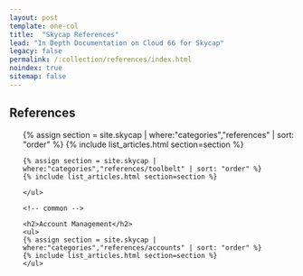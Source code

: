 ```yaml
---
layout: post
template: one-col
title:  "Skycap References"
lead: "In Depth Documentation on Cloud 66 for Skycap"
legacy: false
permalink: /:collection/references/index.html
noindex: true
sitemap: false
---
```


<div class="Toc Toc--howto">
    <h2>References</h2>
    <ul>
    {% assign section = site.skycap | where:"categories","references" | sort: "order" %}
    {% include list_articles.html section=section %}

    {% assign section = site.skycap | where:"categories","references/toolbelt" | sort: "order" %}
    {% include list_articles.html section=section %}

    </ul>

    <!-- common -->

    <h2>Account Management</h2>
    <ul>
    {% assign section = site.skycap | where:"categories","references/accounts" | sort: "order" %}
    {% include list_articles.html section=section %}
    </ul>
</div><!--/.Toc-->
